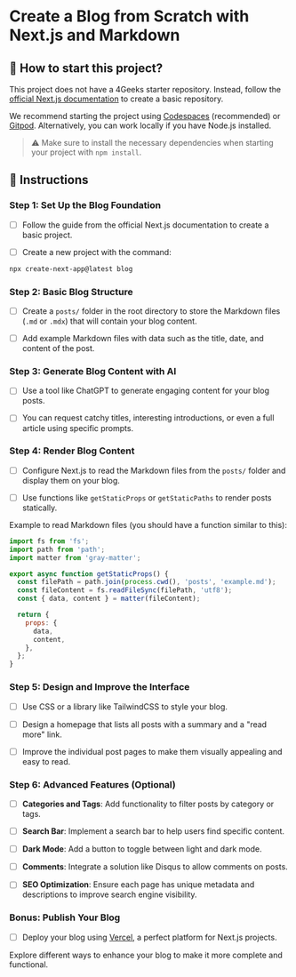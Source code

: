<!-- hide -->
# Create a Blog from Scratch with Next.js and Markdown
<!-- endhide -->

<onlyfor saas="false" withBanner="false">

## 🌱 How to start this project?

This project does not have a 4Geeks starter repository. Instead, follow the [official Next.js documentation](https://nextjs.org/docs/getting-started) to create a basic repository.

We recommend starting the project using [Codespaces](https://4geeks.com/lesson/what-is-github-codespaces) (recommended) or [Gitpod](https://4geeks.com/lesson/how-to-use-gitpod). Alternatively, you can work locally if you have Node.js installed.

> ⚠ Make sure to install the necessary dependencies when starting your project with `npm install`.

</onlyfor>

## 📝 Instructions

### Step 1: Set Up the Blog Foundation

- [ ] Follow the guide from the official Next.js documentation to create a basic project.  

- [ ] Create a new project with the command:  

```bash
npx create-next-app@latest blog
```

### Step 2: Basic Blog Structure

- [ ] Create a `posts/` folder in the root directory to store the Markdown files (`.md` or `.mdx`) that will contain your blog content.  

- [ ] Add example Markdown files with data such as the title, date, and content of the post.  

### Step 3: Generate Blog Content with AI

- [ ] Use a tool like ChatGPT to generate engaging content for your blog posts.  

- [ ] You can request catchy titles, interesting introductions, or even a full article using specific prompts.  

### Step 4: Render Blog Content

- [ ] Configure Next.js to read the Markdown files from the `posts/` folder and display them on your blog.  

- [ ] Use functions like `getStaticProps` or `getStaticPaths` to render posts statically.  

Example to read Markdown files (you should have a function similar to this):  

```javascript
import fs from 'fs';
import path from 'path';
import matter from 'gray-matter';

export async function getStaticProps() {
  const filePath = path.join(process.cwd(), 'posts', 'example.md');
  const fileContent = fs.readFileSync(filePath, 'utf8');
  const { data, content } = matter(fileContent);

  return {
    props: {
      data,
      content,
    },
  };
}
```

### Step 5: Design and Improve the Interface

- [ ] Use CSS or a library like TailwindCSS to style your blog.  

- [ ] Design a homepage that lists all posts with a summary and a "read more" link.  

- [ ] Improve the individual post pages to make them visually appealing and easy to read.  

### Step 6: Advanced Features (Optional)

- [ ] **Categories and Tags**: Add functionality to filter posts by category or tags.  

- [ ] **Search Bar**: Implement a search bar to help users find specific content.  

- [ ] **Dark Mode**: Add a button to toggle between light and dark mode.  

- [ ] **Comments**: Integrate a solution like Disqus to allow comments on posts.  

- [ ] **SEO Optimization**: Ensure each page has unique metadata and descriptions to improve search engine visibility.  

### Bonus: Publish Your Blog  

- [ ] Deploy your blog using [Vercel](https://vercel.com/), a perfect platform for Next.js projects.  

Explore different ways to enhance your blog to make it more complete and functional.